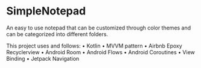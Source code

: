 # SimpleNotepad
An easy to use notepad that can be customized through color themes and can be categorized into different folders. 

This project uses and follows: 
• Kotlin 
• MVVM pattern
• Airbnb Epoxy Recyclerview
• Android Room
• Android Flows
• Android Coroutines
• View Binding
• Jetpack Navigation 
